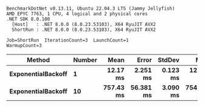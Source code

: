 ```

BenchmarkDotNet v0.13.11, Ubuntu 22.04.3 LTS (Jammy Jellyfish)
AMD EPYC 7763, 1 CPU, 4 logical and 2 physical cores
.NET SDK 8.0.100
  [Host]   : .NET 8.0.0 (8.0.23.53103), X64 RyuJIT AVX2
  ShortRun : .NET 8.0.0 (8.0.23.53103), X64 RyuJIT AVX2

Job=ShortRun  IterationCount=3  LaunchCount=1  
WarmupCount=3  

```
| Method             | Number | Mean      | Error     | StdDev   | Min       | Max       | Allocated |
|------------------- |------- |----------:|----------:|---------:|----------:|----------:|----------:|
| **ExponentialBackoff** | **1**      |  **12.17 ms** |  **2.251 ms** | **0.123 ms** |  **12.08 ms** |  **12.31 ms** |     **520 B** |
| **ExponentialBackoff** | **10**     | **757.43 ms** | **56.381 ms** | **3.090 ms** | **754.10 ms** | **760.21 ms** |    **4120 B** |

